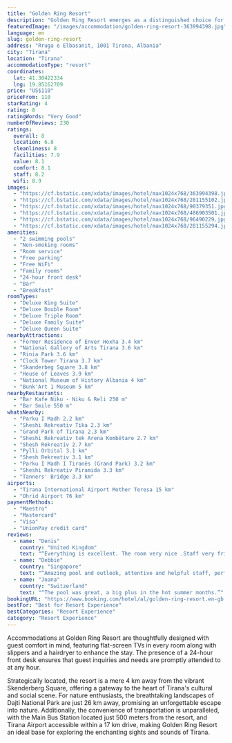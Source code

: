 ```yaml
---
title: "Golden Ring Resort"
description: "Golden Ring Resort emerges as a distinguished choice for travelers seeking both relaxation and convenience in Tirana."
featuredImage: "/images/accommodation/golden-ring-resort-363994398.jpg"
language: en
slug: golden-ring-resort
address: "Rruga e Elbasanit, 1001 Tirana, Albania"
city: "Tirana"
location: "Tirana"
accommodationType: "resort"
coordinates:
  lat: 41.30422334
  lng: 19.85162709
price: "US$110"
priceFrom: 110
starRating: 4
rating: 8
ratingWords: "Very Good"
numberOfReviews: 230
ratings:
  overall: 8
  location: 6.8
  cleanliness: 8
  facilities: 7.9
  value: 8.1
  comfort: 8.1
  staff: 8.2
  wifi: 8.9
images:
  - "https://cf.bstatic.com/xdata/images/hotel/max1024x768/363994398.jpg?k=1d8297581481566772a60784999e799fa95e1965d956c007784a45927996a7e4&o=&hp=1"
  - "https://cf.bstatic.com/xdata/images/hotel/max1024x768/281155102.jpg?k=38980868adb155c320ce4e823e684f26a59fc1ad62c40be4f7253ff934c8ed19&o=&hp=1"
  - "https://cf.bstatic.com/xdata/images/hotel/max1024x768/90379351.jpg?k=3957704357ecb3c12dba9b3aed26539b6fc71f36e62f3bdfa17447c92dce90da&o=&hp=1"
  - "https://cf.bstatic.com/xdata/images/hotel/max1024x768/486903501.jpg?k=91e6a61c3d1950d18015d38a1b69842f9ab5a6aa53a0d37b8946fb41871984db&o=&hp=1"
  - "https://cf.bstatic.com/xdata/images/hotel/max1024x768/96490229.jpg?k=41c5137c6c89d7f7b58b11b9317f60172e91a82b909b0d066c7a172d19fbd9d1&o=&hp=1"
  - "https://cf.bstatic.com/xdata/images/hotel/max1024x768/281155294.jpg?k=89ce07c00b85267a0b6887181da74bfe49d4803a1e059a3e39d280cab6d6e8f7&o=&hp=1"
amenities:
  - "2 swimming pools"
  - "Non-smoking rooms"
  - "Room service"
  - "Free parking"
  - "Free WiFi"
  - "Family rooms"
  - "24-hour front desk"
  - "Bar"
  - "Breakfast"
roomTypes:
  - "Deluxe King Suite"
  - "Deluxe Double Room"
  - "Deluxe Triple Room"
  - "Deluxe Family Suite"
  - "Deluxe Queen Suite"
nearbyAttractions:
  - "Former Residence of Enver Hoxha 3.4 km"
  - "National Gallery of Arts Tirana 3.6 km"
  - "Rinia Park 3.6 km"
  - "Clock Tower Tirana 3.7 km"
  - "Skanderbeg Square 3.8 km"
  - "House of Leaves 3.9 km"
  - "National Museum of History Albania 4 km"
  - "Bunk'Art 1 Museum 5 km"
nearbyRestaurants:
  - "Bar Kafe Niku - Niku & Reli 250 m"
  - "Bar Smile 550 m"
whatsNearby:
  - "Parku I Madh 2.2 km"
  - "Sheshi Rekreativ Tika 2.3 km"
  - "Grand Park of Tirana 2.3 km"
  - "Sheshi Rekreativ tek Arena Kombëtare 2.7 km"
  - "Shesh Rekreativ 2.7 km"
  - "Pylli Orbital 3.1 km"
  - "Shesh Rekreativ 3.1 km"
  - "Parku I Madh I Tiranës (Grand Park) 3.2 km"
  - "Sheshi Rekreativ Piramida 3.3 km"
  - "Tanners' Bridge 3.3 km"
airports:
  - "Tirana International Airport Mother Teresa 15 km"
  - "Ohrid Airport 76 km"
paymentMethods:
  - "Maestro"
  - "Mastercard"
  - "Visa"
  - "UnionPay credit card"
reviews:
  - name: "Denis"
    country: "United Kingdom"
    text: "“Everything is excellent. The room very nice .Staff very friendly and respectful. Excellent breakfast .space for parking. Fresh air and very clean place. I love to book again in the future this amazing place”"
  - name: "Debbie"
    country: "Singapore"
    text: "“Amazing pool and outlook, attentive and helpful staff, perfect for some respite from the hot city weather”"
  - name: "Joana"
    country: "Switzerland"
    text: "“The pool was great, a big plus in the hot summer months.”"
bookingURL: "https://www.booking.com/hotel/al/golden-ring-resort.en-gb.html?aid=8035640"
bestFor: "Best for Resort Experience"
bestCategories: "Resort Experience"
category: "Resort Experience"
---
```


Accommodations at Golden Ring Resort are thoughtfully designed with guest comfort in mind, featuring flat-screen TVs in every room along with slippers and a hairdryer to enhance the stay. The presence of a 24-hour front desk ensures that guest inquiries and needs are promptly attended to at any hour.

Strategically located, the resort is a mere 4 km away from the vibrant Skenderberg Square, offering a gateway to the heart of Tirana's cultural and social scene. For nature enthusiasts, the breathtaking landscapes of Dajti National Park are just 26 km away, promising an unforgettable escape into nature. Additionally, the convenience of transportation is unparalleled, with the Main Bus Station located just 500 meters from the resort, and Tirana Airport accessible within a 17 km drive, making Golden Ring Resort an ideal base for exploring the enchanting sights and sounds of Tirana.